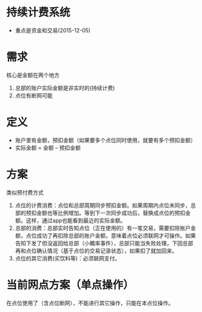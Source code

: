 # 持续计费系统
* 重点是资金和交易(2015-12-05)

# 需求
核心是金额在两个地方
1. 总部的账户实际金额是非实时的(持续计费)
1. 点位有断网可能

# 定义
* 账户里有金额，预扣金额（如果要多个点位同时使用，就要有多个预扣金额）
* 实际金额 = 金额 – 预扣金额

# 方案
类似预付费方式
1. 点位的计费消费：点位和总部周期同步预扣金额。如果周期内点位未同步，总部的预扣金额也等比例增加。等到下一次同步成功后，替换成点位的预扣金额。这样，通过app也能看到最近的实际金额。
1. 总部的消费：总部实时告知点位（正在使用的）有一笔交易，需要扣除账户金额，点位成功了再扣除总部的账户金额，意味着点位必须联网才可操作。如果告知下发了但没返回给总部（小概率事件），总部只能当失败处理，下回总部再和点位确认情况（基于点位的交易记录状态），如果扣了就加回来。
1. 点位的其它消费(买饮料等)：必须联网支付。

# 当前网点方案（单点操作）
在点位使用了（含点位断网），不能进行其它操作，只能在本点位操作。
